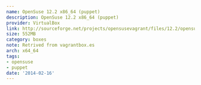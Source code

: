 ```yaml
---
name: OpenSuse 12.2 x86_64 (puppet)
description: OpenSuse 12.2 x86_64 (puppet)
provider: VirtualBox
link: http://sourceforge.net/projects/opensusevagrant/files/12.2/opensuse-12.2-64.box/download
size: 552MB
category: boxes
note: Retrived from vagrantbox.es
arch: x64_64
tags:
- opensuse
- puppet
date: '2014-02-16'
---
```

